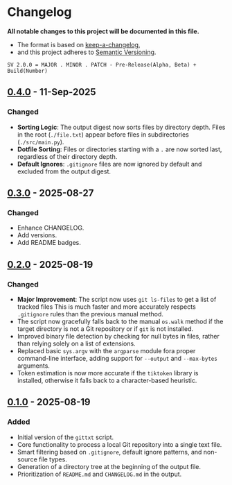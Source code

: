 # Changelog

**All notable changes to this project will be documented in this file.**

- The format is based on [keep-a-changelog](https://keepachangelog.com/en/1.1.0/),
- and this project adheres to [Semantic Versioning](https://semver.org/spec/v2.0.0.html).

`SV 2.0.0 = MAJOR . MINOR . PATCH - Pre-Release(Alpha, Beta) + Build(Number)`

## [0.4.0] - 11-Sep-2025

### Changed

- **Sorting Logic**: The output digest now sorts files by directory depth.
Files in the root (`./file.txt`) appear before files in subdirectories (`./src/main.py`).
- **Dotfile Sorting**: Files or directories starting with a `.` are now sorted last,
regardless of their directory depth.
- **Default Ignores**: `.gitignore` files are now ignored by default and excluded
from the output digest.

## [0.3.0] - 2025-08-27

### Changed

- Enhance CHANGELOG.
- Add versions.
- Add README badges.

## [0.2.0] - 2025-08-19

### Changed

- **Major Improvement**: The script now uses `git ls-files` to get a list of tracked files
This is much faster and more accurately respects `.gitignore` rules than the previous
manual method.
- The script now gracefully falls back to the manual `os.walk` method if the target
directory is not a Git repository or if `git` is not installed.
- Improved binary file detection by checking for null bytes in files, rather than
relying solely on a list of extensions.
- Replaced basic `sys.argv` with the `argparse` module fora proper
command-line interface, adding support for `--output` and `--max-bytes` arguments.
- Token estimation is now more accurate if the `tiktoken` library is installed,
otherwise it falls back to a character-based heuristic.

## [0.1.0] - 2025-08-19

### Added

- Initial version of the `gittxt` script.
- Core functionality to process a local Git repository into a single text file.
- Smart filtering based on `.gitignore`, default ignore patterns, and non-source file types.
- Generation of a directory tree at the beginning of the output file.
- Prioritization of `README.md` and `CHANGELOG.md` in the output.

[0.4.0]: https://github.com/abdsufa/gittxt/compare/v0.3.0...v0.4.0
[0.3.0]: https://github.com/abdsufa/gittxt/compare/v0.1.0...v0.3.0
[0.2.0]: https://github.com/abdsufa/gittxt/compare/v0.1.0...v0.2.0
[0.1.0]: https://github.com/abdsufa/gittxt/releases/tag/v0.1.0
